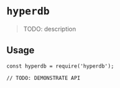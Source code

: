 # `hyperdb`

> TODO: description

## Usage

```
const hyperdb = require('hyperdb');

// TODO: DEMONSTRATE API
```
